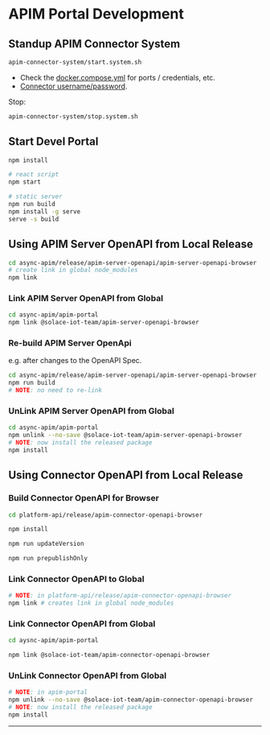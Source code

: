 # APIM Portal Development

## Standup APIM Connector System

````bash
apim-connector-system/start.system.sh
````
- Check the [docker.compose.yml](./docker.compose.yml) for ports / credentials, etc.
- [Connector username/password](./apim-connector-system/docker-volumes/apim-connector/organization_users.json).

Stop:
````bash
apim-connector-system/stop.system.sh
````

## Start Devel Portal
````bash
npm install
````
````bash
# react script
npm start
````
````bash
# static server
npm run build
npm install -g serve
serve -s build
````


## Using APIM Server OpenAPI from Local Release
````bash
cd async-apim/release/apim-server-openapi/apim-server-openapi-browser
# create link in global node_modules
npm link
````

### Link APIM Server OpenAPI from Global
````bash
cd async-apim/apim-portal
npm link @solace-iot-team/apim-server-openapi-browser
````

### Re-build APIM Server OpenApi
e.g. after changes to the OpenAPI Spec.
````bash
cd async-apim/release/apim-server-openapi/apim-server-openapi-browser
npm run build
# NOTE: no need to re-link
````

### UnLink APIM Server OpenAPI from Global
````bash
cd async-apim/apim-portal
npm unlink --no-save @solace-iot-team/apim-server-openapi-browser
# NOTE: now install the released package
npm install
````

## Using Connector OpenAPI from Local Release

### Build Connector OpenAPI for Browser
````bash
cd platform-api/release/apim-connector-openapi-browser
````
````bash
npm install
````
````bash
npm run updateVersion
````
````bash
npm run prepublishOnly
````

### Link Connector OpenAPI to Global
````bash
# NOTE: in platform-api/release/apim-connector-openapi-browser
npm link # creates link in global node_modules
````

### Link Connector OpenAPI from Global
````bash
cd aysnc-apim/apim-portal
````
````bash
npm link @solace-iot-team/apim-connector-openapi-browser
````
### UnLink Connector OpenAPI from Global
````bash
# NOTE: in apim-portal
npm unlink --no-save @solace-iot-team/apim-connector-openapi-browser
# NOTE: now install the released package
npm install
````

---
